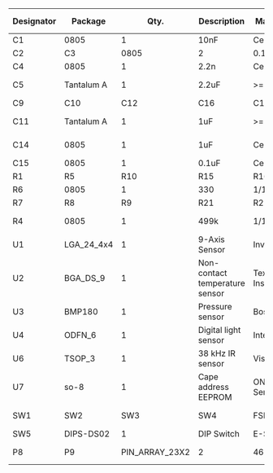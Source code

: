 Designator | Package | Qty. | Description | Manufacturer | Manufacturer Ref. | Supplier | Supplier Ref. | CPU ($) | Total | Comments
--- | --- | --- | --- | --- | --- | --- | --- | --- | --- | --- 
C1 | 0805 | 1 | 10nF |  Ceramic |  X7R |  10% |  4V | Murata | GRM216R71E103KA01D | Mouser | 81-GRM216R71E103KA01,$0.28,$0.28,
C2 |  C3 | 0805 | 2 | 0.1uF |  Ceramic |  X7R |  10% |  4V | Murata | GRM219R71C104KA01D | Mouser,81-GRM40X104K16D,$0.13,$0.26,
C4 | 0805 | 1 | 2.2n |  Ceramic X7R |  10% |  50V | Murata | GRM216R71H222KA01D | Mouser | 81-GRM40X222K50D | $0.27,$0.27,
C5 | Tantalum A | 1 | 2.2uF |  >= 10V | Vishay/Sprague | 293D225X9010A2TE3 | Mouser | 74-293D225X9010A2TE3 | $0.60 | $0.60 | 
C9 |  C10 |  C12 |  C16 | C17 |  C18 |  C19 | 0805 | 7 | 100nF |  Ceramic |  X5R, 10V,Murata,GRM219R71C104KA01D,Mouser,81-GRM40X104K16D,$0.13,$0.91,
C11 | Tantalum A | 1 | 1uF |  >= 10V | Vishay/Sprague | 293D105X9025A2TE3 | Mouser | 74-293D105X9025A2TE3 | $0.17 | $0.17 | 
C14 | 0805 | 1 | 1uF |  Ceramic |  X5R |  10V | Vishay/Vitramon | VJ0805Y105KXQTW1BC | Mouser | 77-VJ0805Y105KXQTBC | $0.06,$0.06,
C15 | 0805 | 1 | 0.1uF |  Ceramic |  X7R |  16V | Murata | GRM219R71C104KA01D | Mouser | 81-GRM40X104K16D | $0.13,$0.13,
R1 |  R5 |  R10 | R15 | R16 |  R17 |  R18 | 0805 | 7 | 10k |  1/10W | Vishay/Dale,CRCW080510K0FKEA,Mouser,71-CRCW0805-10K-E3,$0.08,$0.56,
R6 | 0805 | 1 | 330 |  1/10W  | Vishay/Dale | CRCW0805330RFKEA | Mouser | 71-CRCW0805-330-E3 | $0.08 | $0.08 | 
R7 |  R8 |  R9 |  R21 |  R22 | 0805 | 5 | 4.7k |  1/10W | Vishay/Dale | CRCW08054K70FKEB | Mouser,71-CRCW08054K70FKEB,$0.08,$0.40,
R4 | 0805 | 1 | 499k |  1/10W | Vishay/Dale | CRCW0805499KFKEA | Mouser | 71-CRCW0805-499K-E3 | $0.08 | $0.08 | 
U1 | LGA_24_4x4 | 1 | 9-Axis Sensor | InvenSense | MPU-9150 | DigiKey | 1428-1009-1-ND | $12.70 | $12.70 | 
U2 | BGA_DS_9 | 1 | Non-contact temperature sensor | Texas Instruments | TMP006AIYZFR | DigiKey | 296-28819-1-ND | $3.89 | $3.89 | Be sure to get the 3.3 V version
U3 | BMP180 | 1 | Pressure sensor | Bosch | BMP180 | DigiKey | 828-1027-1-ND | $4.80 | $4.80 | 
U4 | ODFN_6 | 1 | Digital light sensor | Intersil | ISL29023 | DigiKey | ISL29023IROZ-T7CT-ND | $3.00 | $3.00 | 
U6 | TSOP_3 | 1 | 38 kHz IR sensor | Vishay | TSOP38238 | DigiKey | 751-1227-ND | $0.91 | $0.91 | 
U7 | so-8 | 1 | Cape address EEPROM | ON Semiconductor | CAT24C256WI-G | DigiKey | CAT24C256WI-G-ND | $0.80 | $0.80 | 
SW1 |  SW2 |  SW3 |  SW4 | FSM4JH | 4 | Through hole tactile switch | TE Connectivity | FSM4JH | DigiKey | 450-1650-ND | $0.10,$0.40,
SW5 | DIPS-DS02 | 1 | DIP Switch | E-Switch | KAS1102ET | DigiKey | EG4486-ND | $1.17 | $1.17 | 
P8 |  P9 | PIN_ARRAY_23X2 | 2 | 46 pin headers | Major League | SSHQ-123-D-08-GT-LF | Major League | SSHQ-123-D-08-GT-LF | $2.14 | $4.28 | 
